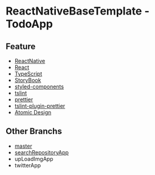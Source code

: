 # ReactNativeBaseTemplate - TodoApp

## Feature

* [ReactNative](https://github.com/facebook/react-native)
* [React](https://github.com/facebook/react/)
* [TypeScript](https://github.com/Microsoft/TypeScript)
* [StoryBook](https://github.com/storybooks/storybook)
* [styled-components](https://github.com/storybooks/storybook)
* [tslint](https://github.com/palantir/tslint)
* [prettier](https://github.com/prettier/prettier)
* [tslint-plugin-prettier](https://github.com/ikatyang/tslint-plugin-prettier)
* [Atomic Design](http://atomicdesign.bradfrost.com/)


## Other Branchs

* [master](https://github.com/clomaru/react-native-base-templates/tree/master)
* [searchRepositoryApp](https://github.com/clomaru/react-native-base-templates/tree/searchRepositoryApp)
* upLoadImgApp
* twitterApp
